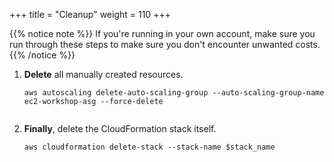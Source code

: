 +++
title = "Cleanup"
weight = 110
+++

{{% notice note %}}
If you're running in your own account, make sure you run through these steps to make sure you don't encounter unwanted costs.
{{% /notice %}}


1. **Delete** all manually created resources.

	```
	aws autoscaling delete-auto-scaling-group --auto-scaling-group-name ec2-workshop-asg --force-delete
		
	```    

2. **Finally**, delete the CloudFormation stack itself.
	
	```
	aws cloudformation delete-stack --stack-name $stack_name
	```    

